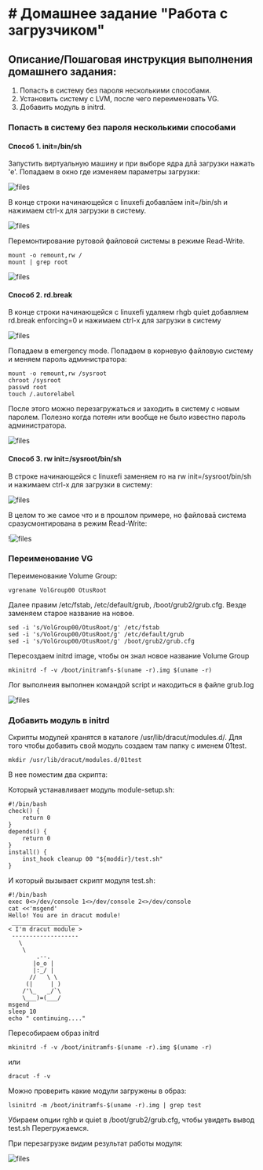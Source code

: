 # # Домашнее задание "Работа с загрузчиком"

## Описание/Пошаговая инструкция выполнения домашнего задания:


1. Попасть в систему без пароля несколькими способами.
2. Установить систему с LVM, после чего переименовать VG.
3. Добавить модуль в initrd.

### Попасть в систему без пароля несколькими способами

#### Способ 1. init=/bin/sh


Запустить виртуальную машину и при выборе ядра длā загрузки нажать 'e'.  Попадаем в окно где изменяем параметры загрузки:

![files](img/1.JPG)

В конце строки начинающейся с linuxefi добавлāем init=/bin/sh и нажимаем сtrl-x для
загрузки в систему.

![files](img/2.JPG)

Перемонтирование рутовой файловой системы в режиме Read-Write.
```
mount -o remount,rw /
mount | grep root
```

![files](img/3.JPG)


#### Способ 2. rd.break

В конце строки начинающейся с linuxefi удаляем rhgb quiet добавляем rd.break enforcing=0 и нажимаем сtrl-x для
загрузки в систему

![files](img/2.1.JPG)

Попадаем в emergency mode. 
Попадаем в корневую файловую систему и меняем пароль администратора:
```
mount -o remount,rw /sysroot
chroot /sysroot
passwd root
touch /.autorelabel
```
После этого можно перезагружаться и заходить в систему с новым паролем. 
Полезно когда потеян или вообще не было известно пароль администратора.

![files](img/2.2.JPG)

#### Способ 3. rw init=/sysroot/bin/sh

В строке начинающейся с linuxefi заменяем ro на rw init=/sysroot/bin/sh и нажимаем сtrl-x для загрузки в систему:

![files](img/3.1.JPG)

В целом то же самое что и в прошлом примере, но файловаā система сразусмонтирована в режим Read-Write:

!![files](img/3.2.JPG)

### Переименование VG

Переименование Volume Group:

```
vgrename VolGroup00 OtusRoot
```

Далее правим /etc/fstab, /etc/default/grub, /boot/grub2/grub.cfg. Везде заменяем старое название на новое.

```
sed -i 's/VolGroup00/OtusRoot/g' /etc/fstab
sed -i 's/VolGroup00/OtusRoot/g' /etc/default/grub
sed -i 's/VolGroup00/OtusRoot/g' /boot/grub2/grub.cfg
```

Пересоздаем initrd image, чтобы он знал новое название Volume Group

```
mkinitrd -f -v /boot/initramfs-$(uname -r).img $(uname -r)
```

Лог выполнеия выполнен командой script и находиться в файле grub.log

![files](img/5.JPG)


### Добавить модуль в initrd

Скрипты модулей хранятся в каталоге /usr/lib/dracut/modules.d/. Для того чтобы добавить свой модуль создаем там папку с именем 01test. 

```
mkdir /usr/lib/dracut/modules.d/01test
```
В нее поместим два скрипта:

Который устанавливает модуль module-setup.sh:
```
#!/bin/bash
check() {
    return 0
}
depends() {
    return 0
}
install() {
    inst_hook cleanup 00 "${moddir}/test.sh"
}
```

И который вызывает скрипт модуля test.sh:
```
#!/bin/bash
exec 0<>/dev/console 1<>/dev/console 2<>/dev/console
cat <<'msgend'
Hello! You are in dracut module!
 ___________________
< I'm dracut module >
 -------------------
   \
    \
        .--.
       |o_o |
       |:_/ |
      //   \ \
     (|     | )
    /'\_   _/`\
    \___)=(___/
msgend
sleep 10
echo " continuing...."
```

Пересобираем образ initrd
```
mkinitrd -f -v /boot/initramfs-$(uname -r).img $(uname -r)
```
или
```
dracut -f -v
```

Можно проверить какие модули загружены в образ:
```
lsinitrd -m /boot/initramfs-$(uname -r).img | grep test
```

Убираем опции rghb и quiet в /boot/grub2/grub.cfg, чтобы увидеть вывод test.sh
Перегружаемся.

При перезагрузке видим результат работы модуля:

![files](img/6.JPG)
